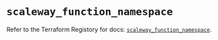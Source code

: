 # `scaleway_function_namespace`

Refer to the Terraform Registory for docs: [`scaleway_function_namespace`](https://www.terraform.io/docs/providers/scaleway/r/function_namespace).
